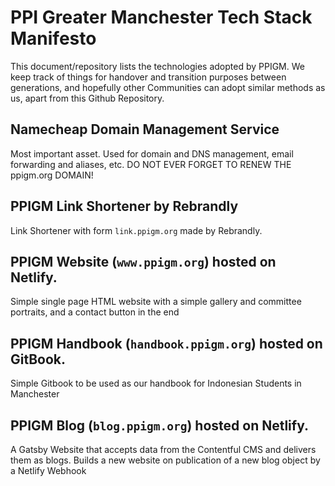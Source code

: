 # PPI Greater Manchester Tech Stack Manifesto

This document/repository lists the technologies adopted by PPIGM. We keep track of things for handover and transition purposes between generations, and hopefully other Communities can adopt similar methods as us, apart from this Github Repository.

## Namecheap Domain Management Service
Most important asset. Used for domain and DNS management, email forwarding and aliases, etc. DO NOT EVER FORGET TO RENEW THE ppigm.org DOMAIN!

## PPIGM Link Shortener by Rebrandly
Link Shortener with form `link.ppigm.org` made by Rebrandly.

## PPIGM Website (`www.ppigm.org`) hosted on Netlify.
Simple single page HTML website with a simple gallery and committee portraits, and a contact button in the end

## PPIGM Handbook (`handbook.ppigm.org`) hosted on GitBook.
Simple Gitbook to be used as our handbook for Indonesian Students in Manchester

## PPIGM Blog (`blog.ppigm.org`) hosted on Netlify.
A Gatsby Website that accepts data from the Contentful CMS and delivers them as blogs. Builds a new website on publication of a new blog object by a Netlify Webhook

